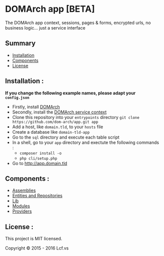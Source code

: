 # <a name="title">DOMArch app [BETA]</a>

The DOMArch app context, sessions, pages & forms, encrypted urls, no business logic... just a service interface

## <a name="summary">Summary</a>
* [Installation](#installation)
* [Components](#components)
* [License](#license)

## <a name="installation">Installation :</a>

<strong>If you change the following example names, please adapt your `config.json`</strong>

* Firstly, install [DOMArch](https://github.com/dom-arch/dom-arch)
* Secondly, install the [DOMArch service context](https://github.com/dom-arch/service)
* Clone this repository into your `entrypoints` directory
   `git clone https://github.com/dom-arch/app.git app`
* Add a host, like `domain.tld`, to your `hosts` file
* Create a database like `domain-tld-app`
* Go to the `sql` directory and execute each table script
* In a shell, go to your `app` directory and exectute the following commands :
  * `composer install -o`
  * `php cli/setup.php`
* Go to http://app.domain.tld

## <a name="components">Components :</a>

* [Assemblies](./doc/assemblies.md)
* [Entities and Repositories](./doc/entities-and-repositories.md)
* [Lib](./doc/lib.md)
* [Modules](./doc/modules.md)
* [Providers](./doc/providers.md)

## <a name="license">License :</a>
This project is MIT licensed.

Copyright © 2015 - 2016 Lcf.vs
